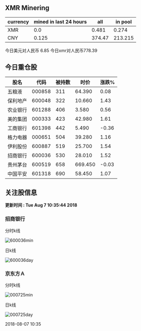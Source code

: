 ## XMR Minering

|currency|mined in last 24 hours|all|in pool|
|---|---|---|---|
|XMR|0.0|0.481|0.274|
|CNY|0.125|374.47|213.215|

今日美元对人民币 6.85	今日xmr对人民币778.39


## 今日重仓股 

|股名|代码|被持数|时价|涨跌%|
|---|---|---|---|---|
|五粮液|000858|311|64.390|0.08|
|保利地产|600048|322|10.660|1.43|
|农业银行|601288|406|3.580|0.56|
|美的集团|000333|423|42.980|1.61|
|工商银行|601398|442|5.490|-0.36|
|格力电器|000651|504|39.280|1.16|
|伊利股份|600887|519|25.700|1.54|
|招商银行|600036|530|28.010|1.52|
|贵州茅台|600519|658|669.450|-0.03|
|中国平安|601318|690|58.450|1.07|

## 关注股信息
**更新时间 : Tue Aug  7 10:35:44 2018**
### 招商银行 
分时k线

![600036min](http://image.sinajs.cn/newchart/min/n/sh600036.gif)

日k线

![600036day](http://image.sinajs.cn/newchart/daily/n/sh600036.gif)

### 京东方Ａ 
分时k线

![000725min](http://image.sinajs.cn/newchart/min/n/sz000725.gif)

日k线

![000725day](http://image.sinajs.cn/newchart/daily/n/sz000725.gif)

2018-08-07 10:35